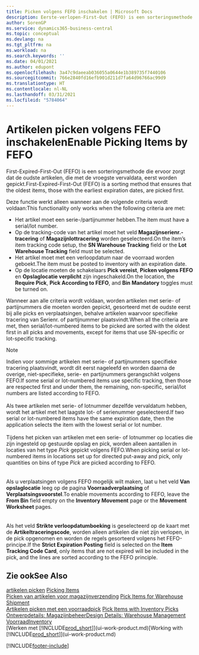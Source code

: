 ```yaml
---
title: Picken volgens FEFO inschakelen | Microsoft Docs
description: Eerste-verlopen-First-Out (FEFO) is een sorteringsmethode die ervoor zorgt dat de oudste artikelen, die met de vroegste vervaldata, eerst worden gepickt.
author: SorenGP
ms.service: dynamics365-business-central
ms.topic: conceptual
ms.devlang: na
ms.tgt_pltfrm: na
ms.workload: na
ms.search.keywords: ''
ms.date: 04/01/2021
ms.author: edupont
ms.openlocfilehash: 3a47c9daeeab036055a0644e1b389735f7440106
ms.sourcegitcommit: 766e2840fd16efb901d211d7fa64d96766ac99d9
ms.translationtype: HT
ms.contentlocale: nl-NL
ms.lasthandoff: 03/31/2021
ms.locfileid: "5784064"
---
```

# <a name="enable-picking-items-by-fefo"></a><span data-ttu-id="b0c6b-103">Artikelen picken volgens FEFO inschakelen</span><span class="sxs-lookup"><span data-stu-id="b0c6b-103">Enable Picking Items by FEFO</span></span>
<span data-ttu-id="b0c6b-104">First-Expired-First-Out (FEFO) is een sorteringsmethode die ervoor zorgt dat de oudste artikelen, die met de vroegste vervaldata, eerst worden gepickt.</span><span class="sxs-lookup"><span data-stu-id="b0c6b-104">First-Expired-First-Out (FEFO) is a sorting method that ensures that the oldest items, those with the earliest expiration dates, are picked first.</span></span>  

 <span data-ttu-id="b0c6b-105">Deze functie werkt alleen wanneer aan de volgende criteria wordt voldaan:</span><span class="sxs-lookup"><span data-stu-id="b0c6b-105">This functionality only works when the following criteria are met:</span></span>  

-   <span data-ttu-id="b0c6b-106">Het artikel moet een serie-/partijnummer hebben.</span><span class="sxs-lookup"><span data-stu-id="b0c6b-106">The item must have a serial/lot number.</span></span>  
-   <span data-ttu-id="b0c6b-107">Op de tracking-code van het artikel moet het veld **Magazijnserienr.-tracering** of **Magazijnlottracering** worden geselecteerd.</span><span class="sxs-lookup"><span data-stu-id="b0c6b-107">On the item’s item tracking code setup, the **SN Warehouse Tracking** field or the **Lot Warehouse Tracking** field must be selected.</span></span>  
-   <span data-ttu-id="b0c6b-108">Het artikel moet met een verloopdatum naar de voorraad worden geboekt.</span><span class="sxs-lookup"><span data-stu-id="b0c6b-108">The item must be posted to inventory with an expiration date.</span></span>  
-   <span data-ttu-id="b0c6b-109">Op de locatie moeten de schakelaars **Pick vereist**, **Picken volgens FEFO** en **Opslaglocatie verplicht** zijn ingeschakeld.</span><span class="sxs-lookup"><span data-stu-id="b0c6b-109">On the location, the **Require Pick**, **Pick According to FEFO**, and **Bin Mandatory** toggles must be turned on.</span></span>  

 <span data-ttu-id="b0c6b-110">Wanneer aan alle criteria wordt voldaan, worden artikelen met serie- of partijnummers die moeten worden gepickt, gesorteerd met de oudste eerst bij alle picks en verplaatsingen, behalve artikelen waarvoor specifieke tracering van Serienr. of partijnummer plaatsvindt.</span><span class="sxs-lookup"><span data-stu-id="b0c6b-110">When all the criteria are met, then serial/lot-numbered items to be picked are sorted with the oldest first in all picks and movements, except for items that use SN-specific or lot-specific tracking.</span></span>  

> [!NOTE]  
> <span data-ttu-id="b0c6b-111">Indien voor sommige artikelen met serie- of partijnummers specifieke tracering plaatsvindt, wordt dit eerst nageleefd en worden daarna de overige, niet-specifieke, serie- en partijnummers gerangschikt volgens FEFO.</span><span class="sxs-lookup"><span data-stu-id="b0c6b-111">If some serial or lot-numbered items use specific tracking, then those are respected first and under them, the remaining, non-specific, serial/lot numbers are listed according to FEFO.</span></span>
<br /><br />
<span data-ttu-id="b0c6b-112">Als twee artikelen met serie- of lotnummer dezelfde vervaldatum hebben, wordt het artikel met het laagste lot- of serienummer geselecteerd.</span><span class="sxs-lookup"><span data-stu-id="b0c6b-112">If two serial or lot-numbered items have the same expiration date, then the application selects the item with the lowest serial or lot number.</span></span>
<br /><br />
<span data-ttu-id="b0c6b-113">Tijdens het picken van artikelen met een serie- of lotnummer op locaties die zijn ingesteld op gestuurde opslag en pick, worden alleen aantallen in locaties van het type *Pick* gepickt volgens FEFO.</span><span class="sxs-lookup"><span data-stu-id="b0c6b-113">When picking serial or lot-numbered items in locations set up for directed put-away and pick, only quantities on bins of type *Pick* are picked according to FEFO.</span></span>  
<br /><br />
<span data-ttu-id="b0c6b-114">Als u verplaatsingen volgens FEFO mogelijk wilt maken, laat u het veld **Van opslaglocatie** leeg op de pagina **Voorraadverplaatsing** of **Verplaatsingsvoorstel**.</span><span class="sxs-lookup"><span data-stu-id="b0c6b-114">To enable movements according to FEFO, leave the **From Bin** field empty on the **Inventory Movement** page or the **Movement Worksheet** pages.</span></span>  
<br /><br />
<span data-ttu-id="b0c6b-115">Als het veld **Strikte verloopdatumboeking** is geselecteerd op de kaart met de **Artikeltraceringscode**, worden alleen artikelen die niet zijn verlopen, in de pick opgenomen en worden de regels gesorteerd volgens het FEFO-principe.</span><span class="sxs-lookup"><span data-stu-id="b0c6b-115">If the **Strict Expiration Posting** field is selected on the **Item Tracking Code Card**, only items that are not expired will be included in the pick, and the lines are sorted according to the FEFO principle.</span></span>

## <a name="see-also"></a><span data-ttu-id="b0c6b-116">Zie ook</span><span class="sxs-lookup"><span data-stu-id="b0c6b-116">See Also</span></span>  
<span data-ttu-id="b0c6b-117">[artikelen picken](warehouse-pick-items.md) </span><span class="sxs-lookup"><span data-stu-id="b0c6b-117">[Picking Items](warehouse-pick-items.md) </span></span>  
<span data-ttu-id="b0c6b-118">[Picken van artikelen voor magazijnverzending](warehouse-how-to-pick-items-for-warehouse-shipment.md) </span><span class="sxs-lookup"><span data-stu-id="b0c6b-118">[Pick Items for Warehouse Shipment](warehouse-how-to-pick-items-for-warehouse-shipment.md) </span></span>  
<span data-ttu-id="b0c6b-119">[Artikelen picken met een voorraadpick](warehouse-how-to-pick-items-with-inventory-picks.md) </span><span class="sxs-lookup"><span data-stu-id="b0c6b-119">[Pick Items with Inventory Picks](warehouse-how-to-pick-items-with-inventory-picks.md) </span></span>  
[<span data-ttu-id="b0c6b-120">Ontwerpdetails: Magazijnbeheer</span><span class="sxs-lookup"><span data-stu-id="b0c6b-120">Design Details: Warehouse Management</span></span>](design-details-warehouse-management.md)  
[<span data-ttu-id="b0c6b-121">Voorraad</span><span class="sxs-lookup"><span data-stu-id="b0c6b-121">Inventory</span></span>](inventory-manage-inventory.md)  
<span data-ttu-id="b0c6b-122">[Werken met [!INCLUDE[prod_short](includes/prod_short.md)]](ui-work-product.md)</span><span class="sxs-lookup"><span data-stu-id="b0c6b-122">[Working with [!INCLUDE[prod_short](includes/prod_short.md)]](ui-work-product.md)</span></span>


[!INCLUDE[footer-include](includes/footer-banner.md)]